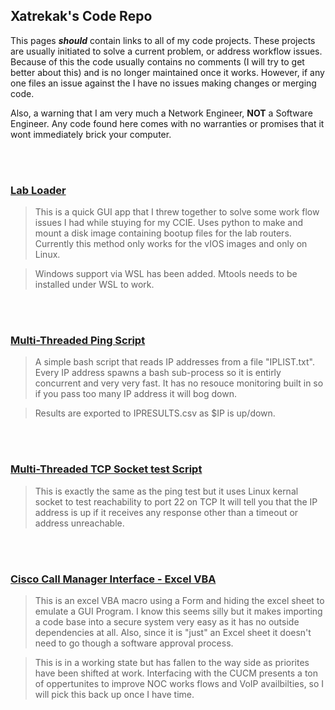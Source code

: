 ## Xatrekak's Code Repo

This pages **_should_** contain links to all of my code projects. These projects are usually initiated to solve a current problem, or address workflow issues. Because of this the code usually contains no comments (I will try to get better about this) and is no longer maintained once it works. However, if any one files an issue against the I have no issues making changes or merging code.

Also, a warning that I am very much a Network Engineer, **NOT** a Software Engineer. Any code found here comes with no warranties or promises that it wont immediately brick your computer. 

<br/>
<br/>

### [Lab Loader](https://xatrekak.github.io/lab-loader/)

>This is a quick GUI app that I threw together to solve some work flow issues I had while stuying for my CCIE. Uses python to make and mount a disk image containing bootup files for the lab routers. Currently this method only works for the vIOS images and only on Linux.

>Windows support via WSL has been added. Mtools needs to be installed under WSL to work.

<br/>
<br/>

### [Multi-Threaded Ping Script](https://xatrekak.github.io/Multithreaded-Ping-Script)
>A simple bash script that reads IP addresses from a file "IPLIST.txt". Every IP address spawns a bash sub-process so it is entirly concurrent and very very fast. It has no resouce monitoring built in so if you pass too many IP address it will bog down.

> Results are exported to IPRESULTS.csv as $IP is up/down.

<br/>
<br/>

### [Multi-Threaded TCP Socket test Script](https://xatrekak.github.io/TCP-Socket-Test---Multi-Threaded)
>This is exactly the same as the ping test but it uses Linux kernal socket to test reachability to port 22 on TCP
>It will tell you that the IP address is up if it receives any response other than a timeout or address unreachable.

<br/>
<br/>

### [Cisco Call Manager Interface - Excel VBA](https://xatrekak.github.io/CUCM-API-GUI-Interface/)

>This is an excel VBA macro using a Form and hiding the excel sheet to emulate a GUI Program. I know this seems silly but it makes importing a code base into a secure system very easy as it has no outside dependencies at all. Also, since it is "just" an Excel sheet it doesn't need to go though a software approval process. 

>This is in a working state but has fallen to the way side as priorites have been shifted at work. Interfacing with the CUCM presents a ton of oppertunites to improve NOC works flows and VoIP availbilties, so I will pick this back up once I have time.

<br/>
<br/>
